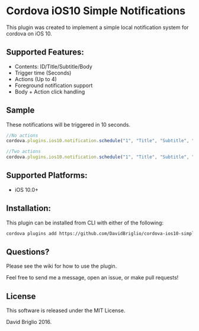# Cordova iOS10 Simple Notifications

This plugin was created to implement a simple local notification system for cordova on iOS 10.

## Supported Features:
- Contents: ID/Title/Subtitle/Body
- Trigger time (Seconds)
- Actions (Up to 4)
- Foreground notification support
- Body + Action click handling

## Sample
These notifications will be triggered in 10 seconds.

```javascript
//No actions
cordova.plugins.ios10.notification.schedule("1", "Title", "Subtitle", "New Notification!", 10.0);

//Two actions
cordova.plugins.ios10.notification.schedule("1", "Title", "Subtitle", "New Notification!", 10.0, "Action 1", "Action 2");
```

## Supported Platforms:
- iOS 10.0+

## Installation:
This plugin can be installed from CLI with either of the following:

```bash
cordova plugins add https://github.com/DavidBriglio/cordova-ios10-simple-notification
```

## Questions?
Please see the wiki for how to use the plugin.

Feel free to send me a message, open an issue, or make pull requests!

## License

This software is released under the MIT License.

David Briglio 2016.
